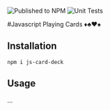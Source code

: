 ![Published to NPM](https://github.com/chiubaca/js-card-deck/workflows/Publish%20to%20NPM/badge.svg)
![Unit Tests](https://github.com/chiubaca/js-card-deck/workflows/Unit%20Tests/badge.svg)

#Javascript Playing Cards ♦️♣️♥️♠️

## Installation
`npm i js-card-deck`

## Usage
...
